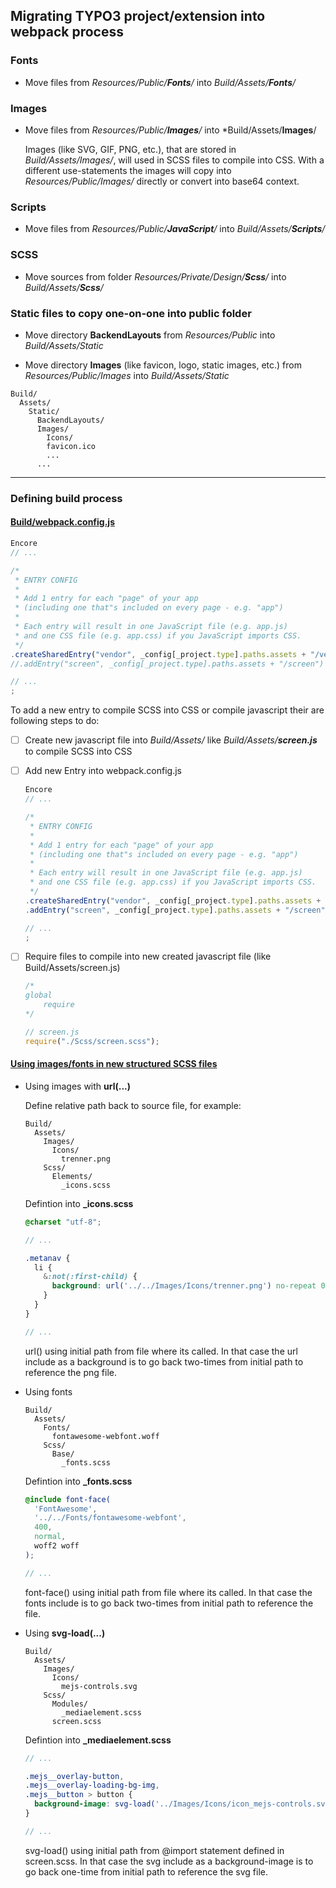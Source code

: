 ## Migrating TYPO3 project/extension into webpack process

### Fonts

- Move files from *Resources/Public/**Fonts**/* into *Build/Assets/**Fonts**/*

### Images

- Move files from *Resources/Public/**Images**/* into *Build/Assets/**Images**/

  Images (like SVG, GIF, PNG, etc.), that are stored in *Build/Assets/Images/*, will used in SCSS files to compile into CSS. With a different use-statements the images will copy into *Resources/Public/Images/* directly or convert into base64 context.

### Scripts

- Move files from *Resources/Public/**JavaScript**/* into *Build/Assets/**Scripts**/*

### SCSS

- Move sources from folder *Resources/Private/Design/**Scss**/* into *Build/Assets/**Scss**/*

### Static files to copy one-on-one into public folder

- Move directory **BackendLayouts** from *Resources/Public* into *Build/Assets/Static*

- Move directory **Images** (like favicon, logo, static images, etc.) from *Resources/Public/Images* into *Build/Assets/Static*

```
Build/
  Assets/
    Static/
      BackendLayouts/
      Images/
        Icons/
        favicon.ico
        ...
      ...
```

------

### Defining build process

#### <u>Build/webpack.config.js</u>

```javascript
Encore
// ...

/*
 * ENTRY CONFIG
 *
 * Add 1 entry for each "page" of your app
 * (including one that"s included on every page - e.g. "app")
 *
 * Each entry will result in one JavaScript file (e.g. app.js)
 * and one CSS file (e.g. app.css) if you JavaScript imports CSS.
 */
.createSharedEntry("vendor", _config[_project.type].paths.assets + "/vendor")
//.addEntry("screen", _config[_project.type].paths.assets + "/screen")

// ...
;
```

To add a new entry to compile SCSS into CSS or compile javascript their are following steps to do:

- [ ] Create new javascript file into *Build/Assets/* like *Build/Assets/**screen.js*** to compile SCSS into CSS

- [ ] Add new Entry into webpack.config.js

  ```javascript
  Encore
  // ...
  
  /*
   * ENTRY CONFIG
   *
   * Add 1 entry for each "page" of your app
   * (including one that"s included on every page - e.g. "app")
   *
   * Each entry will result in one JavaScript file (e.g. app.js)
   * and one CSS file (e.g. app.css) if you JavaScript imports CSS.
   */
  .createSharedEntry("vendor", _config[_project.type].paths.assets + "/vendor")
  .addEntry("screen", _config[_project.type].paths.assets + "/screen")
  
  // ...
  ;
  ```

- [ ] Require files to compile into new created javascript file (like Build/Assets/screen.js)

  ```javascript
  /*
  global
      require
  */
  
  // screen.js
  require("./Scss/screen.scss");
  
  ```

#### <u>Using images/fonts in new structured SCSS files</u>

- Using images with **url(...)**

  Define relative path back to source file, for example:

  ```
  Build/
    Assets/
      Images/
        Icons/
          trenner.png
      Scss/
        Elements/
          _icons.scss
  ```

  Defintion into **_icons.scss**

  ```scss
  @charset "utf-8";
  
  // ...
  
  .metanav {
    li {
      &:not(:first-child) {
        background: url('../../Images/Icons/trenner.png') no-repeat 0 10px;
      }
    }
  }
  
  // ...
  ```

  url() using initial path from file where its called. In that case the url include as a background is to go back two-times from initial path to reference the png file.

- Using fonts

  ```
  Build/
    Assets/
      Fonts/
        fontawesome-webfont.woff
      Scss/
        Base/
          _fonts.scss
  ```

  Defintion into **_fonts.scss**

  ```scss
  @include font-face(
    'FontAwesome',
    '../../Fonts/fontawesome-webfont',
    400,
    normal,
    woff2 woff
  );
  
  // ...
  ```

  font-face() using initial path from file where its called. In that case the fonts include is to go back two-times from initial path to reference the file.

- Using **svg-load(...)**

  ```
  Build/
    Assets/
      Images/
        Icons/
          mejs-controls.svg
      Scss/
        Modules/
          _mediaelement.scss
        screen.scss
  ```

  Defintion into **_mediaelement.scss**

  ```scss
  // ...
  
  .mejs__overlay-button,
  .mejs__overlay-loading-bg-img,
  .mejs__button > button {
    background-image: svg-load('../Images/Icons/icon_mejs-controls.svg');
  }
  
  // ...
  ```

  svg-load() using initial path from @import statement defined in screen.scss. In that case the svg include as a background-image is to go back one-time from initial path to reference the svg file.
